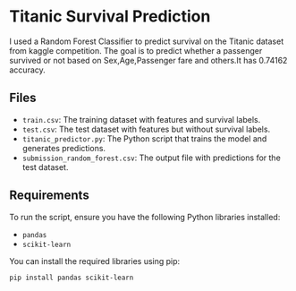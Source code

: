 # Titanic Survival Prediction

I used a Random Forest Classifier to predict survival on the Titanic dataset from kaggle competition. The goal is to predict whether a passenger survived or not based on Sex,Age,Passenger fare and others.It has 0.74162 accuracy.

## Files

- `train.csv`: The training dataset with features and survival labels.
- `test.csv`: The test dataset with features but without survival labels.
- `titanic_predictor.py`: The Python script that trains the model and generates predictions.
- `submission_random_forest.csv`: The output file with predictions for the test dataset.

## Requirements

To run the script, ensure you have the following Python libraries installed:

- `pandas`
- `scikit-learn`

You can install the required libraries using pip:

```bash
pip install pandas scikit-learn
